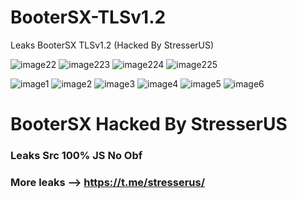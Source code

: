 # BooterSX-TLSv1.2
Leaks BooterSX TLSv1.2 (Hacked By StresserUS)

![image22](https://user-images.githubusercontent.com/88605293/160351495-cd7538b6-16fc-4bc6-9b02-f4e0acd42c6a.png)
![image223](https://user-images.githubusercontent.com/88605293/160351526-3d934f17-dc14-49b8-b940-cbc21146ee04.png)
![image224](https://user-images.githubusercontent.com/88605293/160351575-1349c654-1d57-4013-82fe-12fda6d7db70.png)
![image225](https://user-images.githubusercontent.com/88605293/160351601-6e7d5117-b483-4161-aa0e-6128472d7b92.png)


![image1](https://user-images.githubusercontent.com/88605293/160350946-7aed8226-385c-43c5-a81b-0bdf6441d982.png)
![image2](https://user-images.githubusercontent.com/88605293/160350982-f328daa7-8f29-48fb-aef7-3d16aa61c022.png)
![image3](https://user-images.githubusercontent.com/88605293/160350999-bc6e7df6-bb67-4669-adad-8063c4577a21.png)
![image4](https://user-images.githubusercontent.com/88605293/160351011-673d00e3-7050-4611-a1d4-2fac76934f8c.png)
![image5](https://user-images.githubusercontent.com/88605293/160351037-c4b67b3d-3801-46d8-bd2f-cf53e1e24857.png)
![image6](https://user-images.githubusercontent.com/88605293/160351052-8b7a65d3-714f-4773-aa94-47fa13e91b6d.png)

<h1>BooterSX Hacked By StresserUS</h1>
<h3>Leaks Src 100% JS No Obf<h3>

More leaks --> https://t.me/stresserus/
